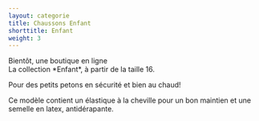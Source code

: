 ```yaml
---
layout: categorie
title: Chaussons Enfant
shorttitle: Enfant
weight: 3
---
```

<div class="centered">Bientôt, une boutique en ligne</div>
La collection *Enfant*, à partir de la taille 16. 

Pour des petits petons en sécurité et bien au chaud!

Ce modèle contient un élastique à la cheville pour un bon maintien et une semelle en latex, antidérapante. 